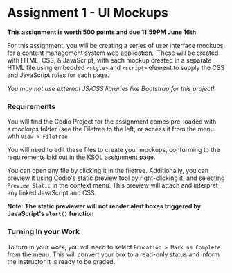 # Assignment 1 - UI Mockups

__This assignment is worth 500 points and due 11:59PM June 16th__

For this assignment, you will be creating a series of user interface mockups for a content management system web application.  These will be created with HTML, CSS, & JavaScript, with each mockup created in a separate HTML file using embedded `<style>` and `<script>` element to supply the CSS and JavaScript rules for each page.

_You may not use external JS/CSS libraries like Bootstrap for this project!_

### Requirements
You will find the Codio Project for the assignment comes pre-loaded with a mockups folder (see the Filetree to the left, or access it from the menu with `View > Filetree` 

You will need to edit these files to create your mockups, conforming to the requirements laid out in the [KSOL assignment page](https://k-state.instructure.com/courses/77041/pages/assignment-number-1-site-mockups).

You can open any file by clicking it in the filetree.  Additionally, you can preview it using Codio's [static preview tool](https://codio.com/docs/ide/features/inline-preview/) by right-clicking it, and selecting `Preview Static` in the context menu.  This preview will attach and interpret any linked JavaScript and CSS.

__Note: The static previewer will not render alert boxes triggered by JavaScript's `alert()` function__

### Turning In your Work
To turn in your work, you will need to select `Education > Mark as Complete` from the menu.  This will convert your box to a read-only status and inform the instructor it is ready to be graded.